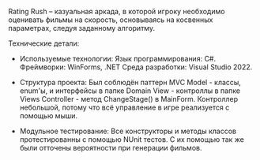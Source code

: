 Rating Rush – казуальная аркада, в которой игроку необходимо оценивать фильмы на скорость, основываясь на косвенных параметрах, следуя заданному алгоритму.

Технические детали:
- Используемые технологии:
	Язык программирования: C#.
  Фреймворки: WinForms, .NET
	Среда разработки: Visual Studio 2022.

- Структура проекта:
	Был соблюдён паттерн MVC
  Model - классы, enum'ы, и интерфейсы в папке Domain
  View - контроллы в папке Views
  Controller - метод ChangeStage() в MainForm. Контроллер небольшой, потому что всё управление в игре реализуется с помощью мыши.

- Модульное тестирование:
  Все конструкторы и методы классов протестированны с помощью NUnit тестов. С их помощью так же были отточены вероятности при генерации фильмов.
